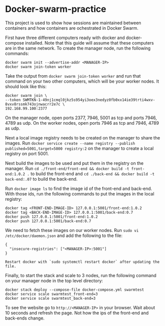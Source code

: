 # Docker-swarm-practice
This project is used to show how sessions are maintained between containers and how containers are ochestrated in Docker Swarm.

First have three different computers ready with docker and docker-compose installed. Note that this guide will assume that these computers are in the same network. To create the manager node, run the following commands:
```
docker swarm init --advertise-addr <MANAGER-IP>
docker swarm join-token worker
```
Take the output from `docker swarm join-token worker` and run that command on your two other computers, which will be your worker nodes. It should look like this:
```
docker swarm join \
--token SWMTKN-1-49nj1cmql0jkz5s954yi3oex3nedyz0fb0xx14ie39trti4wxv-8vxv8rssmk743ojnwacrr2e7c \
192.168.99.100:2377
```

On the manager node, open ports 2377, 7946, 5001 as tcp and ports 7946, 4789 as udp.
On the worker nodes, open ports 7946 as tcp and 7946, 4789 as udp.

Next a local image registry needs to be created on the manager to share the images. Run `docker service create --name registry --publish published=5001,target=5000 registry:2`
on the manager to create a local registry on port 5001.

Next build the images to be used and put them in the registry on the manager. Run `cd ./front-end/front-end && docker build -t front-end:1.0.2 .` to build the front-end and `cd ./back-end && docker build -t back-end:.07` to build the back-end.

Run `docker image ls` to find the image id of the front-end and back-end. With those ids, run the following commands to put the images in the local registry: 
```
docker tag <FRONT-END-IMAGE-ID> 127.0.0.1:5001/front-end:1.0.2
docker tag <BACK-END-IMAGE-ID> 127.0.0.1:5001/back-end:0.7
docker push 127.0.0.1:5001/front-end:1.0.2
docker push 127.0.0.1:5001/back-end:0.7
```

We need to fetch these images on our worker nodes. Run `sudo vi /etc/docker/daemon.json` and add the following to the file:
```
{
  "insecure-registries": ["<MANAGER-IP>:5001"]
}

Restart docker with `sudo systemctl restart docker` after updating the file.
```

Finally, to start the stack and scale to 3 nodes, run the following command on your manager node in the top level directory:

```
docker stack deploy --compose-file docker-compose.yml swarmtest
docker service scale swarmtest_front-end=3
docker service scale swarmtest_back-end=3
```

To see the website go to `http://<MANAGER-IP>` in your browser. Wait about 10 seconds and refresh the page. Not how the ips of the front-end and back-ends change.
